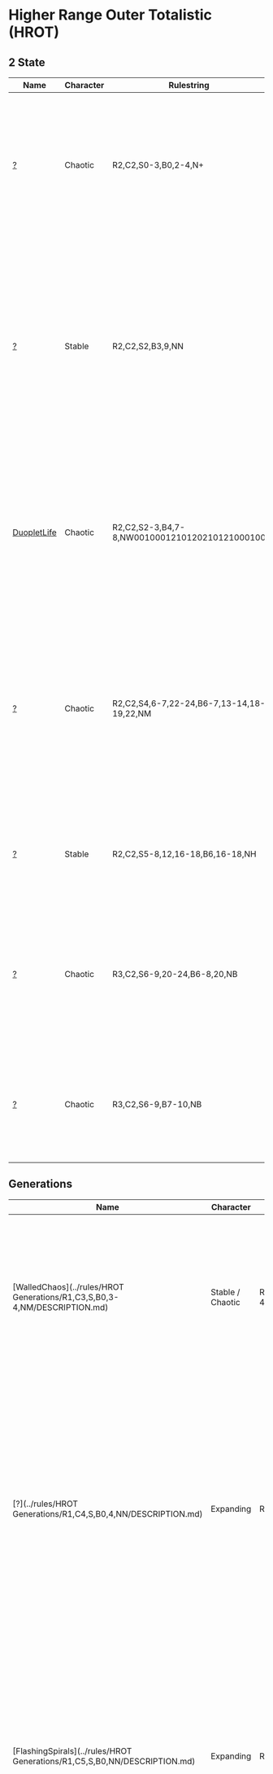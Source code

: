 # Higher Range Outer Totalistic (HROT)

## 2 State

| Name | Character | Rulestring | Description | 
| ------------- | ------------- | ------------- | ------------- |
| [?](../rules/HROT/R2,C2,S0-3,B0,2-4,N+/DESCRIPTION.md) | Chaotic | R2,C2,S0-3,B0,2-4,N+ | This B0 cross rule has a rotating P264 and wide variety of oscillators formed from interactions of the common sparky P2 and P4 oscillators. There is also a c/34o spaceship.
| [?](../rules/HROT/R2,C2,S2,B3,9,NN/DESCRIPTION.md) | Stable | R2,C2,S2,B3,9,NN | A stable rule that has a variety of natural speeds as well as an (5, 8)c/18 puffer that can be corderised. There is also a common P8 oscillator that looks like a shaker. In addition, there is a common still life that looks like a sideways 8. It is formed from a beehive predecessor.
| [DuopletLife](../rules/HROT/R2,C2,S2-3,B4,7-8,NW0010001210120210121000100/DESCRIPTION.md) | Chaotic | R2,C2,S2-3,B4,7-8,NW0010001210120210121000100 | A weird rule with an overabundance of P2 duoplets. Has some oscillators as well as a 2c/8d, 4c/16d, c/13o spaceships and a 5c/10d duoplet puffer. Can someone corderise the puffer? |
| [?](../rules/HROT/R2,C2,S4,6-7,22-24,B6-7,13-14,18-19,22,NM/DESCRIPTION.md) | Chaotic | R2,C2,S4,6-7,22-24,B6-7,13-14,18-19,22,NM  | An active rule that has a common P38 oscillator and a glide-symmetric 4c/16o. It also has a sparky 4c/27d which has yet to be turned into a rake / puffer. The P38 oscillator can also hassle still lives and form non-trivial oscillators such as the P152. |
| [?](../rules/HROT/R2,C2,S5-8,12,16-18,B6,16-18,NH/DESCRIPTION.md) | Stable | R2,C2,S5-8,12,16-18,B6,16-18,NH | A hexagonal rule with a common 3c/6o and c/2o. There are also a handful of known oscillator periods.
| [?](../rules/HROT/R3,C2,S6-9,20-24,B6-8,20,NB/DESCRIPTION.md) | Chaotic | R3,C2,S6-9,20-24,B6-8,20,NB | An extremely active but not explosive rule. The most common oscilator is a P2 phoenix. There is also a odd-looking P16. There are also a number of photons and 2 c/2d spaceships.
| [?](../rules/HROT/R3,C2,S6-9,B7-10,NB/DESCRIPTION.md) | Chaotic | R3,C2,S6-9,B7-10,NB  | An active checkerboard rule with 2 common photons and common P4 oscillators. Has P1 & P2 photons as well as a 2c/10o spaceship. |

## Generations

| Name | Character | Rulestring | Description | 
| ------------- | ------------- | ------------- | ------------- |
| [WalledChaos](../rules/HROT Generations/R1,C3,S,B0,3-4,NM/DESCRIPTION.md) | Stable / Chaotic | R1,C3,S,B0,3-4,NM | A stable / chaotic B0 generation that walls itself up. As the pattern evolves, walls tend to form around the main pattern and prevent its expansion. Oscillators of various periods have been found.
| [?](../rules/HROT Generations/R1,C4,S,B0,4,NN/DESCRIPTION.md) | Expanding | R1,C4,S,B0,4,NN | This rule exhibits complex and interesting behaviour. Checkerboard agars tend to be formed and most patterns exist in the checkerboard agars. Spaceships (namely P1 photons) form in the checkerboard agar and expand it when they collide with its edges. Wickstretchers are also common.
| [FlashingSpirals](../rules/HROT Generations/R1,C5,S,B0,NN/DESCRIPTION.md) | Expanding | R1,C5,S,B0,NN | A B0 generations rule that has spiral generators similar to that in many normal generations rule but they *FLASH* and they are slower due to the strobing background. "that looks like regular generations spiral generators but more seizureé epileptique" - Saka
| [CheckerboardPedestrainLife](../rules/HROT Generations/R2,C5,S2-3,B3,8,NB/DESCRIPTION.md) | Chaotic | R2,C5,S2-3,B3,8,NB | A checkerboard rule with a variety of speeds including 7c/171o, (1, 7)c/14 and a common photon. There is also a diagonal rake and orthogonal puffer. The latter can be corderised to form a P24 photon. In addition, a handful of oscillator periods have been found with the most common being the rotating P24.
| [?](../rules/HROT Generations/R2,C6,S2,5-9,B3-4,10,NN/DESCRIPTION.md) | Explosive | R2,C6,S2,5-9,B3-4,10,NN | An explosive generations rule that has similar dynamics to star wars. However, unlike Star Wars, in this rule, stable circuitry is hard to construct. Most ships move at lightspeed. There is also a common c/2o ship and a 2c/4d ship.
| [?](../rules/HROT Generations/R3,C5,S6-10,B4,10,N2/DESCRIPTION.md) | Stable | R3,C5,S6-10,B4,10,N2 | A stable rule that has a common (28, 16)c/38 and c/1d. There is also a P30 oscillator.

## Extended Generations

| Name | Character | Rulestring | Description | 
| ------------- | ------------- | ------------- | ------------- |
[?](../rules/HROT Extended Generations/R2,B3,8,10-12,S1-2,10,G0-1-1-3,NN) | Chaotic | R2,B3,8,10-12,S1-2,10,G0-1-1-3,NN | A very active rule with a common glide-symmetric 8c/28o that moves from right to left to right.
[efiL8draobrekcehC](../rules/HROT Extended Generations/R2,B3,S2,3,8,G0-1-1,NB) | Stable | R2,B3,S2,3,8,G0-1-1,NB | A stable snoitreneg rule with common P4 oscillators and a c/2o. Still lives exist although they are fairly uncommon. The P4 oscillator can eat the c/2o and the c/2o can pass through the P4 destroying it. In fact, any oscillator and spaceship pair that each have consist of only one state and have opposite states are able to destroy the other without being affected.
